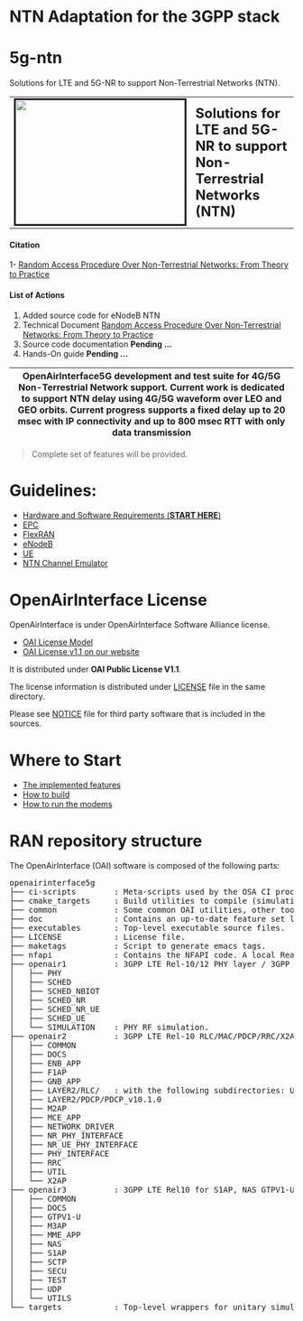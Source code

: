 # NTN Adaptation for the 3GPP stack #

# 5g-ntn
 Solutions for LTE and 5G-NR to support Non-Terrestrial Networks (NTN). 
<table style="border-collapse: collapse; border: none;">
  <tr style="border-collapse: collapse; border: none;">
    <td style="border-collapse: collapse; border: none;">
      <a href="https://www.securityandtrust.lu//">
         <img src="https://i.imgur.com/HVsVMK2.png?raw=true" alt="" border=3 height=220 width=300>
         </img>
      </a>
    </td>
    <td style="border-collapse: collapse; border: none; vertical-align: center;">
      <b><font size = "5">Solutions for LTE and 5G-NR to support Non-Terrestrial Networks (NTN)</font></b>
    </td>
  </tr>
</table>

#### Citation
1- [Random Access Procedure Over Non-Terrestrial Networks: From Theory to Practice
](https://ieeexplore.ieee.org/document/9502071)

#### List of Actions

1. Added source code for eNodeB NTN 
2. Technical Document [Random Access Procedure Over Non-Terrestrial Networks: From Theory to Practice
](https://ieeexplore.ieee.org/document/9502071)
3. Source code documentation **Pending ...**
4. Hands-On guide **Pending ...**

|OpenAirInterface5G development and test suite for 4G/5G Non-Terrestrial Network support. Current work is dedicated to support NTN delay using 4G/5G waveform over LEO and GEO orbits. Current progress supports a fixed delay up to 20 msec with IP connectivity and up to 800 msec RTT with only data transmission|
| --- |

> Complete set of features will be provided.



# Guidelines: #

* [Hardware and Software Requirements (**START HERE**)](req)
* [EPC](epc)
* [FlexRAN](flexran)
* [eNodeB](enb)
* [UE](ue)
* [NTN Channel Emulator](chem)


# OpenAirInterface License #

OpenAirInterface is under OpenAirInterface Software Alliance license.

 *  [OAI License Model](http://www.openairinterface.org/?page_id=101)
 *  [OAI License v1.1 on our website](http://www.openairinterface.org/?page_id=698)

It is distributed under **OAI Public License V1.1**.

The license information is distributed under [LICENSE](LICENSE) file in the same directory.

Please see [NOTICE](NOTICE.md) file for third party software that is included in the sources.

# Where to Start #

 *  [The implemented features](./doc/FEATURE_SET.md)
 *  [How to build](./doc/BUILD.md)
 *  [How to run the modems](./doc/RUNMODEM.md)

# RAN repository structure #

The OpenAirInterface (OAI) software is composed of the following parts: 

<pre>
openairinterface5g
├── ci-scripts        : Meta-scripts used by the OSA CI process. Contains also configuration files used day-to-day by CI.
├── cmake_targets     : Build utilities to compile (simulation, emulation and real-time platforms), and generated build files.
├── common            : Some common OAI utilities, other tools can be found at openair2/UTILS.
├── doc               : Contains an up-to-date feature set list and starting tutorials.
├── executables       : Top-level executable source files.
├── LICENSE           : License file.
├── maketags          : Script to generate emacs tags.
├── nfapi             : Contains the NFAPI code. A local Readme file provides more details.
├── openair1          : 3GPP LTE Rel-10/12 PHY layer / 3GPP NR Rel-15 layer. A local Readme file provides more details.
│   ├── PHY
│   ├── SCHED
│   ├── SCHED_NBIOT
│   ├── SCHED_NR
│   ├── SCHED_NR_UE
│   ├── SCHED_UE
│   └── SIMULATION    : PHY RF simulation.
├── openair2          : 3GPP LTE Rel-10 RLC/MAC/PDCP/RRC/X2AP + LTE Rel-14 M2AP implementation. Also 3GPP NR Rel-15 RLC/MAC/PDCP/RRC/X2AP.
│   ├── COMMON
│   ├── DOCS
│   ├── ENB_APP
│   ├── F1AP
│   ├── GNB_APP
│   ├── LAYER2/RLC/   : with the following subdirectories: UM_v9.3.0, TM_v9.3.0, and AM_v9.3.0.
│   ├── LAYER2/PDCP/PDCP_v10.1.0
│   ├── M2AP
│   ├── MCE_APP
│   ├── NETWORK_DRIVER
│   ├── NR_PHY_INTERFACE
│   ├── NR_UE_PHY_INTERFACE
│   ├── PHY_INTERFACE
│   ├── RRC
│   ├── UTIL
│   └── X2AP
├── openair3          : 3GPP LTE Rel10 for S1AP, NAS GTPV1-U for both ENB and UE.
│   ├── COMMON
│   ├── DOCS
│   ├── GTPV1-U
│   ├── M3AP
│   ├── MME_APP
│   ├── NAS
│   ├── S1AP
│   ├── SCTP
│   ├── SECU
│   ├── TEST
│   ├── UDP
│   └── UTILS
└── targets           : Top-level wrappers for unitary simulation for PHY channels, system-level emulation (eNB-UE with and without S1), and realtime eNB and UE and RRH GW.
</pre>
